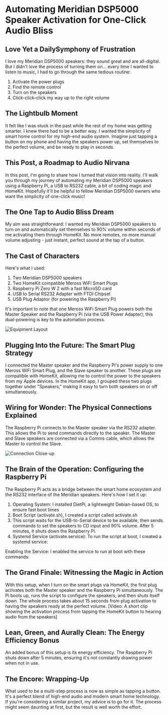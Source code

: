 # Automating Meridian DSP5000 Speaker Activation for One-Click Audio Bliss

## Love Yet a DailySymphony of Frustration

I love my Meridian DSP5000 speakers: they sound great and are all-digital. But I didn't love the process of turning them on… every time I wanted to listen to music, I had to go through the same tedious routine:

1. Activate the power plugs
2. Find the remote control
3. Turn on the speakers
4. Click-click-click my way up to the right volume

## The Lightbulb Moment

It felt like I was stuck in the past while the rest of my home was getting smarter. I knew there had to be a better way. I wanted the simplicity of smart home control for my high-end audio system. Imagine just tapping a button on my phone and having the speakers power up, set themselves to the perfect volume, and be ready to play in seconds.

## This Post, a Roadmap to Audio Nirvana

In this post, I'm going to share how I turned that vision into reality. I'll walk you through my journey of automating my Meridian DSP5000 speakers using a Raspberry Pi, a USB to RS232 cable, a bit of coding magic and HomeKit. Hopefully it'll be helpful to fellow Meridian DSP5000 owners who want the simplicity of one-click music!

## The One Tap to Audio Bliss Dream 

My aim was straightforward: I wanted my Meridian DSP5000 speakers to turn on and automatically set themselves to 90% volume within seconds of me activating them through HomeKit. No more remotes, no more manual volume adjusting - just instant, perfect sound at the tap of a button.

## The Cast of Characters

Here's what I used:

1. Two Meridian DSP5000 speakers
2. Two HomeKit compatible Meross WiFi Smart Plugs
3. Raspberry Pi Zero W 2 with a fast MicroSD card
4. USB to Serial RS232 Adapter with FTDI Chipset
5. USB Plug Adaptor (for powering the Raspberry Pi)

It's important to note that one Meross WiFi Smart Plug powers both the Master Speaker and the Raspberry Pi (via the USB Power Adapter); this dual-powering is key to the automation process.

![Equipment Layout](path_to_equipment_photo.jpg)

## Plugging Into the Future: The Smart Plug Strategy

I connected the Master speaker and the Raspberry Pi's power supply to one Meross WiFi Smart Plug, and the Slave speaker to another. These plugs are compatible with HomeKit, allowing me to control the power to the speakers from my Apple devices. In the HomeKit app, I grouped these two plugs together under "Speakers," making it easy to turn both speakers on or off simultaneously.

## Wiring for Wonder: The Physical Connections Explained

The Raspberry Pi connects to the Master speaker via the RS232 adapter. This allows the Pi to send commands directly to the speaker. The Master and Slave speakers are connected via a Comms cable, which allows the Master to control the Slave.

![Connection Close-up](path_to_connection_photo.jpg)

## The Brain of the Operation: Configuring the Raspberry Pi

The Raspberry Pi acts as a bridge between the smart home ecosystem and the RS232 interface of the Meridian speakers. Here's how I set it up:

1. Operating System: I installed DietPi, a lightweight Debian-based OS, to ensure fast boot times
2. Boot Script (activate.sh), I created a script called activate.sh
3. This script waits for the USB-to-Serial device to be available, then sends commands to set the speakers to CD input and 90% volume. After 5 minutes, it shuts down the Raspberry Pi.
4. Systemd Service (activate.service):
To run the script at boot, I created a systemd service:

Enabling the Service:
I enabled the service to run at boot with these commands:

## The Grand Finale: Witnessing the Magic in Action

With this setup, when I turn on the smart plugs via HomeKit, the first plug activates both the Master speaker and the Raspberry Pi simultaneously. The Pi boots up, runs the script to configure the speakers, and then shuts itself down. The whole process takes about 15 seconds from plug activation to having the speakers ready at the perfect volume.
[Video: A short clip showing the activation process from tapping the HomeKit button to hearing audio from the speakers]
## Lean, Green, and Aurally Clean: The Energy Efficiency Bonus
An added bonus of this setup is its energy efficiency. The Raspberry Pi shuts down after 5 minutes, ensuring it's not constantly drawing power when not in use.

## The Encore: Wrapping-Up
What used to be a multi-step process is now as simple as tapping a button. It's a perfect blend of high-end audio and modern smart home technology. If you're considering a similar project, my advice is to go for it. The process might seem daunting at first, but the result is well worth the effort.
